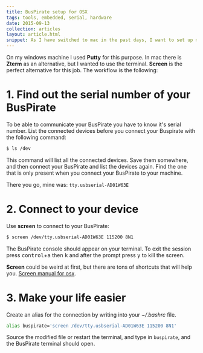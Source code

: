 ```yaml
---
title: BusPirate setup for OSX
tags: tools, embedded, serial, hardware
date: 2015-09-13
collection: articles
layout: article.html
snippet: As I have switched to mac in the past days, I want to set up my BusPirate to be able to communicate with other circuits.
---
```



On my windows machine I used __Putty__
for this purpose. In mac there is __Zterm__ as an alternative, but I wanted to
use the terminal. __Screen__ is the perfect alternative for this job. The
workflow is the following:

# 1. Find out the serial number of your BusPirate

To be able to communicate your BusPirate you have to know it's serial number.
List the connected devices before you connect your Buspirate with the following
command: 

``` bash
$ ls /dev
```

This command will list all the connected devices. Save them somewhere, and then
connect your BusPirate and list the devices again. Find the one that is only
present when you connect your BusPirate to your machine.

There you go, mine was: `tty.usbserial-AD01W63E`

# 2. Connect to your device

Use __screen__ to connect to your BusPirate:

``` bash
$ screen /dev/tty.usbserial-AD01W63E 115200 8N1
```

The BusPirate console should appear on your terminal. To exit the session press
<kbd>control</kbd>+<kbd>a</kbd> then <kbd>k</kbd> and after the prompt press
<kbd>y</kbd> to kill the screen.

__Screen__ could be weird at first, but there are tons of shortcuts that will
help you. [Screen manual for osx](http://ss64.com/osx/screen.html).

# 3. Make your life easier

Create an alias for the connection by writing into your _~/.bashrc_
file.

``` bash
alias buspirate='screen /dev/tty.usbserial-AD01W63E 115200 8N1'
```

Source the modified file or restart the terminal, and type in `buspirate`, and
the BusPirate terminal should open.

